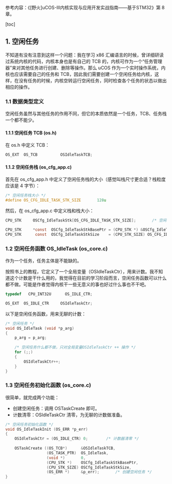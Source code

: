 参考内容：《[野火]uCOS-III内核实现与应用开发实战指南——基于STM32》第 8 章。

[toc]

## 1. 空闲任务

不知道有没有注意到这样一个问题：我在学习 x86 汇编语言的时候，曾详细研读过系统内核的代码，内核本身也是有自己的 TCB 的，内核可作为一个“任务管理器”来对其他任务进行创建、删除等操作。那么 uCOS 作为一个实时操作系统，内核也应该需要自己的任务和 TCB，因此我们需要创建一个空闲任务给内核，这样，在没有任务的时候，内核空转运行空闲任务，同时检查各个任务的状态以做出相应的操作。

### 1.1 数据类型定义

空闲任务虽然与其他任务的作用不同，但它的本质依然是一个任务，TCB、任务栈一个都不能少。

#### 1.1.1 空闲任务 TCB (os.h)

在 os.h 中定义 TCB：
```c
OS_EXT  OS_TCB			OSIdleTaskTCB;
```

#### 1.1.2 空闲任务栈 (os\_cfg\_app.c)

首先在 os\_cfg\_app.h 中定义了空闲任务栈的大小（感觉叫栈尺寸更合适？栈粒度应该是 4 字节）：
```c
/* 空闲任务栈大小 */
#define OS_CFG_IDLE_TASK_STK_SIZE		128u
```

然后，在 os\_cfg\_app.c 中定义栈和栈大小：
```c
CPU_STK 	OSCfg_IdleTaskStk[OS_CFG_IDLE_TASK_STK_SIZE]; 		/* 空闲任务栈 */

CPU_STK		*const 	OSCfg_IdleTaskStkBasePtr = (CPU_STK *) &OSCfg_IdleTaskStk[0];	/* 空闲任务栈的起始地址 */
CPU_STK		 const	OSCfg_IdleTaskStkSize	 = (CPU_STK_SIZE) OS_CFG_IDLE_TASK_STK_SIZE;	/* 空闲任务栈的大小 */
```

### 1.2 空闲任务函数 OS_IdleTask (os_core.c)

作为一个任务，任务主体是不能缺的。

按照书上的教程，它定义了一个全局变量（OSIdleTaskCtr），用来计数。我不知道这个计数是干什么用的，我觉得在目前的学习阶段而言，空闲任务函数可以什么都不做。可能是作者觉得内核干一些无意义的事也好过什么事也不干吧。
```c
typedef   CPU_INT32U	  OS_IDLE_CTR;

OS_EXT  OS_IDLE_CTR		OSIdleTaskCtr;
```

以下是空闲任务函数，用来无聊的计数：
```c
/* 空闲任务 */	
void OS_IdleTask (void *p_arg)
{
	p_arg = p_arg;
	
	/* 空闲任务什么都不做，只对全局变量OSIdleTaskCtr ++ 操作 */
	for (;;)
	{
		OSIdleTaskCtr++;
	}
}
```

### 1.3 空闲任务初始化函数 (os_core.c)

很简单，就完成两个功能：
- 创建空闲任务：调用 OSTaskCreate 即可。
- 计数清零：OSIdleTaskCtr 清零，为无聊的计数做准备。

```c
/* 空闲任务初始化函数 */ 
void OS_IdleTaskInit (OS_ERR *p_err)
{
	OSIdleTaskCtr = (OS_IDLE_CTR) 0;		/* 计数器清零 */
	
	OSTaskCreate ((OS_TCB*)      &OSIdleTaskTCB, 
	              (OS_TASK_PTR)  OS_IdleTask, 
	              (void *)       0,
	              (CPU_STK *)    OSCfg_IdleTaskStkBasePtr,
	              (CPU_STK_SIZE) OSCfg_IdleTaskStkSize,
	              (OS_ERR *)     &p_err);		/* 创建空闲任务 */
}
```


